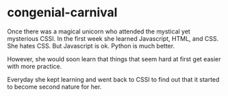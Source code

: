 # congenial-carnival
Once there was a magical unicorn who attended the mystical yet mysterious CSSI.
In the first week she learned Javascript, HTML, and CSS.
She hates CSS.
But Javascript is ok.
Python is much better.

However, she would soon learn that things that seem hard at first get easier with more practice.

Everyday she kept learning and went back to CSSI to find out that it started to become second nature for her.
